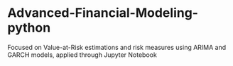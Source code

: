 # Advanced-Financial-Modeling-python
Focused on Value-at-Risk estimations and risk measures using ARIMA and GARCH models, applied through Jupyter Notebook
